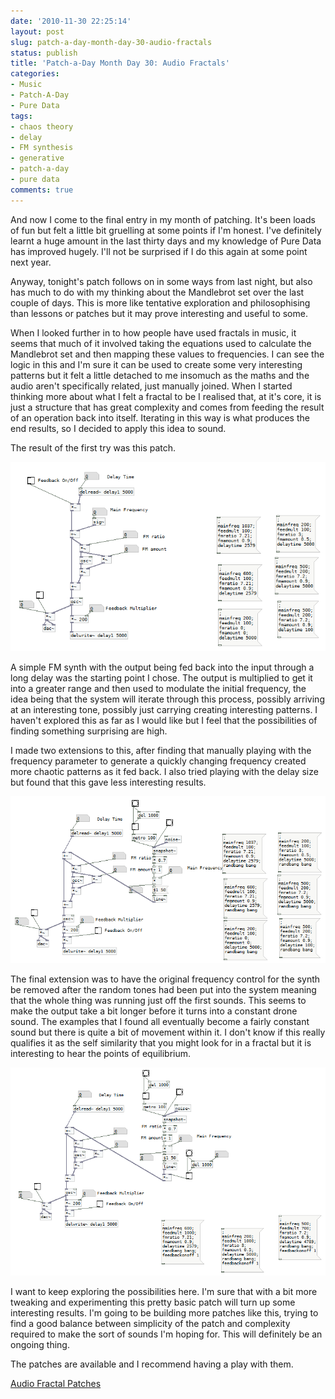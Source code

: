 ```yaml
---
date: '2010-11-30 22:25:14'
layout: post
slug: patch-a-day-month-day-30-audio-fractals
status: publish
title: 'Patch-a-Day Month Day 30: Audio Fractals'
categories:
- Music
- Patch-A-Day
- Pure Data
tags:
- chaos theory
- delay
- FM synthesis
- generative
- patch-a-day
- pure data
comments: true
---
```


And now I come to the final entry in my month of patching. It's been loads of fun but felt a little bit gruelling at some points if I'm honest. I've definitely learnt a huge amount in the last thirty days and my knowledge of Pure Data has improved hugely. I'll not be surprised if I do this again at some point next year.

Anyway, tonight's patch follows on in some ways from last night, but also has much to do with my thinking about the Mandlebrot set over the last couple of days. This is more like tentative exploration and philosophising than lessons or patches but it may prove interesting and useful to some.

When I looked further in to how people have used fractals in music, it seems that much of it involved taking the equations used to calculate the Mandlebrot set and then mapping these values to frequencies. I can see the logic in this and I'm sure it can be used to create some very interesting patterns but it felt a little detached to me insomuch as the maths and the audio aren't specifically related, just manually joined. When I started thinking more about what I felt a fractal to be I realised that, at it's core, it is just a structure that has great complexity and comes from feeding the result of an operation back into itself. Iterating in this way is what produces the end results, so I decided to apply this idea to sound.

The result of the first try was this patch.

![A patch to try and create an audio fractal](/a/2010-11-30-patch-a-day-month-day-30-audio-fractals/30-AudioFractal1.png)

A simple FM synth with the output being fed back into the input through a long delay was the starting point I chose. The output is multiplied to get it into a greater range and then used to modulate the initial frequency, the idea being that the system will iterate through this process, possibly arriving at an interesting tone, possibly just carrying creating interesting patterns. I haven't explored this as far as I would like but I feel that the possibilities of finding something surprising are high.

I made two extensions to this, after finding that manually playing with the frequency parameter to generate a quickly changing frequency created more chaotic patterns as it fed back. I also tried playing with the delay size but found that this gave less interesting results.

![An extension to the audio fractal patch](/a/2010-11-30-patch-a-day-month-day-30-audio-fractals/30-AudioFractal2.png)

The final extension was to have the original frequency control for the synth be removed after the random tones had been put into the system meaning that the whole thing was running just off the first sounds. This seems to make the output take a bit longer before it turns into a constant drone sound. The examples that I found all eventually become a fairly constant sound but there is quite a bit of movement within it. I don't know if this really qualifies it as the self similarity that you might look for in a fractal but it is interesting to hear the points of equilibrium.

![Final extension to original audio fractal patch](/a/2010-11-30-patch-a-day-month-day-30-audio-fractals/30-AudioFractal3.png)

I want to keep exploring the possibilities here. I'm sure that with a bit more tweaking and experimenting this pretty basic patch will turn up some interesting results. I'm going to be building more patches like this, trying to find a good balance between simplicity of the patch and complexity required to make the sort of sounds I'm hoping for. This will definitely be an ongoing thing.

The patches are available and I recommend having a play with them.

[Audio Fractal Patches](/a/2010-11-30-patch-a-day-month-day-30-audio-fractals/30-AudioFractals.zip)
